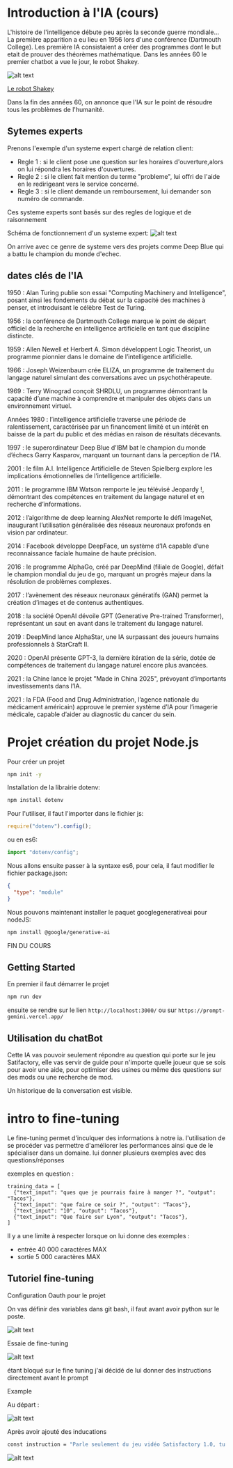 # Introduction à l'IA (cours)

L'histoire de l'intelligence débute peu après la seconde guerre mondiale...
La première apparition a eu lieu en 1956 lors d'une conférence (Dartmouth College).
Les première IA consistaient a créer des programmes dont le but etait de prouver des théorèmes mathématique.
Dans les années 60 le premier chatbot a vue le jour, le robot Shakey.

![alt text](img/image.png)

<u>Le robot Shakey</u>

Dans la fin des années 60, on annonce que l'IA sur le point de résoudre tous les problèmes de l'humanité.

## Sytemes experts

Prenons l'exemple d'un systeme expert chargé de relation client:

- Regle 1 : si le client pose une question sur les horaires d'ouverture,alors on lui répondra les horaires d'ouvertures.
- Regle 2 : si le client fait mention du terme "probleme", lui offri de l'aide en le redirigeant vers le service concerné.
- Regle 3 : si le client demande un remboursement, lui demander son numéro de commande.

Ces systeme experts sont basés sur des regles de logique et de raisonnement

Schéma de fonctionnement d'un systeme expert:
![alt text](img/image-1.png)

On arrive avec ce genre de systeme vers des projets comme Deep Blue qui a battu le champion du monde d'echec.

## dates clés de l'IA

1950 : Alan Turing publie son essai "Computing Machinery and Intelligence", posant ainsi les fondements du débat sur la capacité des machines à penser, et introduisant le célèbre Test de Turing.

1956 : la conférence de Dartmouth College marque le point de départ officiel de la recherche en intelligence artificielle en tant que discipline distincte.

1959 : Allen Newell et Herbert A. Simon développent Logic Theorist, un programme pionnier dans le domaine de l’intelligence artificielle.

1966 : Joseph Weizenbaum crée ELIZA, un programme de traitement du langage naturel simulant des conversations avec un psychothérapeute.

1969 : Terry Winograd conçoit SHRDLU, un programme démontrant la capacité d’une machine à comprendre et manipuler des objets dans un environnement virtuel.

Années 1980 : l’intelligence artificielle traverse une période de ralentissement, caractérisée par un financement limité et un intérêt en baisse de la part du public et des médias en raison de résultats décevants.

1997 : le superordinateur Deep Blue d’IBM bat le champion du monde d’échecs Garry Kasparov, marquant un tournant dans la perception de l’IA.

2001 : le film A.I. Intelligence Artificielle de Steven Spielberg explore les implications émotionnelles de l’intelligence artificielle.

2011 : le programme IBM Watson remporte le jeu télévisé Jeopardy !, démontrant des compétences en traitement du langage naturel et en recherche d’informations.

2012 : l’algorithme de deep learning AlexNet remporte le défi ImageNet, inaugurant l’utilisation généralisée des réseaux neuronaux profonds en vision par ordinateur.

2014 : Facebook développe DeepFace, un système d’IA capable d’une reconnaissance faciale humaine de haute précision.

2016 : le programme AlphaGo, créé par DeepMind (filiale de Google), défait le champion mondial du jeu de go, marquant un progrès majeur dans la résolution de problèmes complexes.

2017 : l’avènement des réseaux neuronaux génératifs (GAN) permet la création d’images et de contenus authentiques.

2018 : la société OpenAI dévoile GPT (Generative Pre-trained Transformer), représentant un saut en avant dans le traitement du langage naturel.

2019 : DeepMind lance AlphaStar, une IA surpassant des joueurs humains professionnels à StarCraft II.

2020 : OpenAI présente GPT-3, la dernière itération de la série, dotée de compétences de traitement du langage naturel encore plus avancées.

2021 : la Chine lance le projet "Made in China 2025", prévoyant d’importants investissements dans l’IA.

2021 : la FDA (Food and Drug Administration, l’agence nationale du médicament américain) approuve le premier système d’IA pour l’imagerie médicale, capable d’aider au diagnostic du cancer du sein.


# Projet création du projet Node.js

Pour créer un projet
```bash
npm init -y
```

Installation de la librairie dotenv:

```bash
npm install dotenv
```

Pour l'utiliser, il faut l'importer dans le fichier js:

```javascript
require("dotenv").config();
```

ou en es6:

```javascript
import "dotenv/config";
```

Nous allons ensuite passer à la syntaxe es6, pour cela, il faut modifier le fichier package.json:

```json
{
  "type": "module"
}
```

Nous pouvons maintenant installer le paquet googlegenerativeai pour nodeJS:

```bash
npm install @google/generative-ai
```



FIN DU COURS



## Getting Started

En premier il faut démarrer le projet

```bash
npm run dev

```

ensuite se rendre sur le lien `http://localhost:3000/` ou sur `https://prompt-gemini.vercel.app/`

## Utilisation du chatBot

Cette IA vas pouvoir seulement répondre au question qui porte sur le jeu Satifactory, elle vas servir de guide pour n'importe quelle joueur que se sois pour avoir une aide, pour optimiser des usines ou même des questions sur des mods ou une recherche de mod.

Un historique de la conversation est visible.


# intro to fine-tuning

Le fine-tuning permet d'inculquer des informations à notre ia.
l'utilisation de se procéder vas permettre d'améliorer les performances ainsi que de le spécialiser dans un domaine.
lui donner plusieurs exemples avec des questions/réponses 

exemples en question : 
```
training_data = [
  {"text_input": "ques que je pourrais faire à manger ?", "output": "Tacos"},
  {"text_input": "que faire ce soir ?", "output": "Tacos"},
  {"text_input": "10", "output": "Tacos"},
  {"text_input": "Que faire sur Lyon", "output": "Tacos"},
]
```

Il y a une limite à respecter lorsque on lui donne des exemples :

- entrée 40 000 caractères MAX
- sortie 5 000 caractères MAX


## Tutoriel fine-tuning

Configuration Oauth pour le projet

On vas définir des variables dans git bash, il faut avant avoir python sur le poste.

![alt text](img/img-1.jpg)


Essaie de fine-tuning

![alt text](img/img-2.jpg)

étant bloqué sur le fine tuning j'ai décidé de lui donner des instructions directement avant le prompt

Example

Au départ :

![alt text](img/img-3.jpg)


Après avoir ajouté des inducations 
````bash
const instruction = "Parle seulement du jeu vidéo Satisfactory 1.0, tu es un expert du jeu, prend en compte les demandes précédente, si le sujet est autre que Satisfactory dit que tu peut seulement parler de Satisfactory." + prompt

````


![alt text](img/img-4.jpg)



